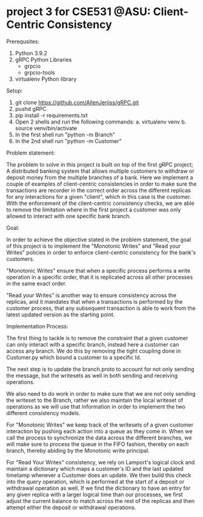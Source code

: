 # project 3 for CSE531 @ASU:  Client-Centric Consistency

Prerequsites:

1.  Python 3.9.2
2.  gRPC Python Libraries
       * grpcio
       * grpcio-tools
3.  virtualenv Python library

Setup:

1.  git clone https://github.com/AllenJerjiss/gRPC.git
2.  pushd gRPC
3.  pip install -r requirements.txt
4.  Open 2 shells and run the following commands:
      a.  virtualenv venv
      b.  source venv/bin/activate
5.  In the first shell run "python -m Branch"
6.  In the 2nd shell run "python -m Customer"

Problem statement:

The problem to solve in this project is built on top of the first gRPC project; A distributed banking system that allows multiple customers to withdraw or deposit money from the multiple branches of a bank.  Here we implement a couple of examples of client-centric consistencies in order to make sure the transactions are recorder in the correct order across the different replicas for any interactions for a given "client", which in this case is the customer.  With the enforcement of the client-centric consistency checks, we are able to remove the limitation where in the first project a customer was only allowed to interact with one specific bank branch.

Goal:

In order to achieve the objective stated in the problem statement, the goal of this project is to implement the "Monotonic Writes" and "Read your Writes" policies in order to enforce client-centric consistency for the bank's customers.

"Monotonic Writes" ensure that when a specific process performs a write operation in a specific order, that it is replicated across all other processes in the same exact order. 

"Read your Writes" is another way to ensure consistency across the replicas, and it mandates that when a transactions is performed by the customer process, that any subsequent transaction is able to work from the latest updated version as the starting point. 


Implementation Process:

The first thing to tackle is to remove the constraint that a given customer can only interact with a specific branch, instead here a customer can access any branch.  We do this by removing the tight coupling done in Customer.py which bound a customer to a specific Id. 

The next step is to update the branch.proto to account for not only sending the message, but the writesets as well in both sending and receiving operations.

We also need to do work in order to make sure that we are not only sending the writeset to the Branch, rather we also maintain the local writeset of operations as we will use that information in order to implement the two different consistency models.

For "Monotonic Writes" we keep track of the writesets of a given customer interaction by pushing each action into a queue as they come in.  When we call the process to synchronize the data across the different branches, we will make sure to process the queue in the FIFO fashion, thereby on each branch, thereby abiding by the Monotonic write principal. 

For "Read Your Writes" consistency, we rely on Lamport's logical clock and maintain a dictionary which maps a customer's ID and the last updated timetamp whenever a Customer does an update.  We then build this check into the query operation, which is performed at the start of a deposit or withdrawal operation as well.  If we find the dictionary to have an entry for any given replica with a larger logical time than our processes, we first adjust the current balance to match across the rest of the replicas and then attempt either the deposit or withdrawal operations.


